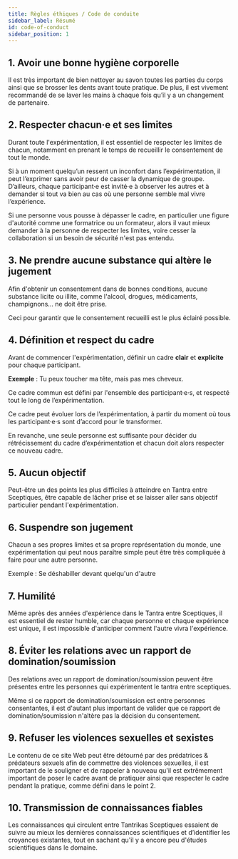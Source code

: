 ```yaml
---
title: Règles éthiques / Code de conduite
sidebar_label: Résumé
id: code-of-conduct
sidebar_position: 1
---
```


## 1. Avoir une bonne hygiène corporelle

Il est très important de bien nettoyer au savon toutes les parties du corps ainsi que se brosser les dents avant toute pratique. De plus, il est vivement recommandé de se laver les mains à chaque fois qu’il y a un changement de partenaire.

## 2. Respecter chacun·e et ses limites

Durant toute l'expérimentation, il est essentiel de respecter les limites de chacun, notamment en prenant le temps de recueillir le consentement de tout le monde.

Si à un moment quelqu’un ressent un inconfort dans l’expérimentation, il peut l’exprimer sans avoir peur de casser la dynamique de groupe. D’ailleurs, chaque participant·e est invité·e à observer les autres et à demander si tout va bien au cas où une personne semble mal vivre l’expérience.

Si une personne vous pousse à dépasser le cadre, en particulier une figure d'autorité comme une formatrice ou un formateur, alors il vaut mieux demander à la personne de respecter les limites, voire cesser la collaboration si un besoin de sécurité n'est pas entendu.

## 3. Ne prendre aucune substance qui altère le jugement

Afin d'obtenir un consentement dans de bonnes conditions, aucune substance licite ou illite, comme l'alcool, drogues, médicaments, champignons... ne doit être prise.

Ceci pour garantir que le consentement recueilli est le plus éclairé possible.

## 4. Définition et respect du cadre

Avant de commencer l'expérimentation, définir un cadre **clair** et **explicite** pour chaque participant.

**Exemple** : Tu peux toucher ma tête, mais pas mes cheveux.

Ce cadre commun est défini par l'ensemble des participant·e·s, et respecté tout le long de l’expérimentation.

Ce cadre peut évoluer lors de l’expérimentation, à partir du moment où tous les participant·e·s sont d’accord pour le transformer.

En revanche, une seule personne est suffisante pour décider du rétrécissement du cadre d’expérimentation et chacun doit alors respecter ce nouveau cadre.

## 5. Aucun objectif

Peut-être un des points les plus difficiles à atteindre en Tantra entre Sceptiques, être capable de lâcher prise et se laisser aller sans objectif particulier pendant l'expérimentation.

## 6. Suspendre son jugement

Chacun a ses propres limites et sa propre représentation du monde, une expérimentation qui peut nous paraître simple peut être très compliquée à faire pour une autre personne.

Exemple : Se déshabiller devant quelqu'un d'autre

## 7. Humilité

Même après des années d'expérience dans le Tantra entre Sceptiques, il est essentiel de rester humble, car chaque personne et chaque expérience est unique, il est impossible d'anticiper comment l'autre vivra l'expérience.

## 8. Éviter les relations avec un rapport de domination/soumission

Des relations avec un rapport de domination/soumission peuvent être présentes entre les personnes qui expérimentent le tantra entre sceptiques.

Même si ce rapport de domination/soumission est entre personnes consentantes, il est d'autant plus important de valider que ce rapport de domination/soumission n'altère pas la décision du consentement.

## 9. Refuser les violences sexuelles et sexistes

Le contenu de ce site Web peut être détourné par des prédatrices & prédateurs sexuels afin de commettre des violences sexuelles, il est important de le souligner et de rappeler à nouveau qu'il est extrêmement important de poser le cadre avant de pratiquer ainsi que respecter le cadre pendant la pratique, comme défini dans le point 2.

## 10. Transmission de connaissances fiables

Les connaissances qui circulent entre Tantrikas Sceptiques essaient de suivre au mieux les dernières connaissances scientifiques et d’identifier les croyances existantes, tout en sachant qu'il y a encore peu d'études scientifiques dans le domaine.
